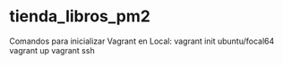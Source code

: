 # tienda_libros_pm2

Comandos para inicializar Vagrant en Local:
vagrant init ubuntu/focal64 
vagrant up 
vagrant ssh